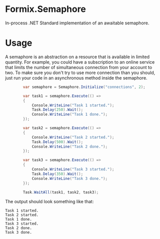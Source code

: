 # Formix.Semaphore
In-process .NET Standard implementation of an awaitable semaphore.

# Usage
A semaphore is an abstraction on a resource that is available in limited 
quantity. For example, you could have a subscription to an online service
that limits the number of simultaneous connection from your account to two.
To make sure you don't try to use more connection than you should, just run
your code in an asynchronous method inside the semaphore.

```c#
        var semaphore = Semaphore.Initialize("connections", 2);

        var task1 = semaphore.Execute(() =>
        {
            Console.WriteLine("Task 1 started.");
            Task.Delay(250).Wait();
            Console.WriteLine("Task 1 done.");
        });

        var task2 = semaphore.Execute(() =>
        {
            Console.WriteLine("Task 2 started.");
            Task.Delay(500).Wait();
            Console.WriteLine("Task 2 done.");
        });

        var task3 = semaphore.Execute(() =>
        {
            Console.WriteLine("Task 3 started.");
            Task.Delay(350).Wait();
            Console.WriteLine("Task 3 done.");
        });

        Task.WaitAll(task1, task2, task3);
```

The output should look something like that:

```
Task 1 started.
Task 2 started.
Task 1 done.
Task 3 started.
Task 2 done.
Task 3 done.
```
